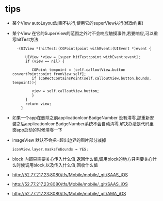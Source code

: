 # tips
* 某个View autoLayout动画不执行,使用它的superView执行(修改约束)
* 某个View 在它的SuperView的范围之外时不会响应触摸事件,若要响应,可以重写hitTest方法

        -(UIView *)hitTest:(CGPoint)point withEvent:(UIEvent *)event {
    
            UIView *view = [super hitTest:point withEvent:event];
            if (view == nil) {
        
               CGPoint tempoint = [self.calloutView.button convertPoint:point fromView:self];
               if (CGRectContainsPoint(self.calloutView.button.bounds, tempoint)){
            
               view = self.calloutView.button;
               }
            }
            return view;
          }  
 * 如果一个app在删除之前applicationIconBadgeNumber 没有清零,那重新安装之后applicationIconBadgeNumber系统不会自动清零,解决办法是代码里面app启动的时候清零一下
 
 * imageView 默认不会把=超出边界的图片部分减掉
 
       iconView.layer.masksToBounds = YES;
       
 * block 内部只需要关心传入什么值,返回什么值,调用block的地方只需要关心什么时候调用block,以及传入什么值,回收什么值
 * http://52.77.217.23:8080/tfs/Mobile/mobile/_git/SAAS_iOS
 * http://52.77.217.23:8080/tfs/Mobile/mobile/_git/SAAS_iOS
 * http://52.77.217.23:8080/tfs/Mobile/mobile/_git/AMA_iOS